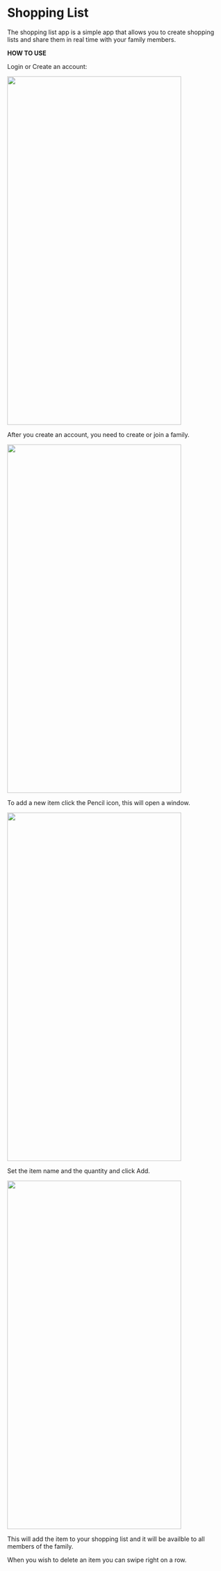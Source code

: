 # Shopping List

The shopping list app is a simple app that allows you to create shopping lists and share them in real time with your family members.

**HOW TO USE**

Login or Create an account:

<img src="https://imgur.com/3SVIUcs.png" width="400" height="800" />

After you create an account, you need to create or join a family.

<img src="https://imgur.com/GADWtNX.png" width="400" height="800" />


To add a new item click the Pencil icon, this will open a window.

<img src="https://imgur.com/aAM4n9r.png" width="400" height="800" />

Set the item name and the quantity and click Add.

<img src="https://imgur.com/YKh66ca.png" width="400" height="800" />


This will add the item to your shopping list and it will be availble to all members of the family.

When you wish to delete an item you can swipe right on a row.
